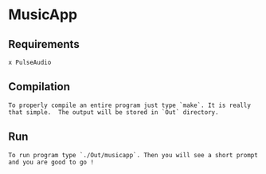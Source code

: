 # MusicApp

## Requirements
    x PulseAudio

## Compilation
    To properly compile an entire program just type `make`. It is really that simple.  The output will be stored in `Out` directory.

## Run
    To run program type `./Out/musicapp`. Then you will see a short prompt and you are good to go !